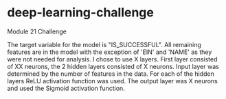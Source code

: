 # deep-learning-challenge
Module 21 Challenge

The target variable for the model is "IS_SUCCESSFUL". All remaining features are in the model with the exception of 'EIN' and 'NAME' as they were not needed for analysis.
I chose to use X layers. First layer consisted of XX neurons, the 2 hidden layers consisted of X neurons. Input layer was determined by the number of features in the data. For each of the hidden layers ReLU activation function was used. The output layer was X neurons and used the Sigmoid activation function.

